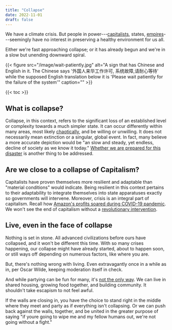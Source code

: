 ```yaml
---
title: "Collapse"
date: 2022-11-01
draft: false
---
```


We have a climate crisis.
But people in power---[capitalists](/capitalism), states, [empires](/empire)---seemingly
have no interest in preserving a healthy environment for us all.

Either we're fast approaching collapse; or it has already begun and
we're in a slow but unending downward spiral.

{{< figure src="/image/wait-patiently.jpg" alt="A sign that has Chinese and English in it. The Chinese says '外国人来华工作许可, 系统故障,请耐心等待' while the supposed English translation below it is 'Please wait patiently for the failure of the system'" caption="" >}}

{{< toc >}}

## What is collapse?

Collapse, in this context,
refers to the significant loss of an established level
or complexity towards a much simpler state.
It can occur differently within many areas,
most likely [chaotically](/chaos),
and be willing or unwilling.
It does not necessarily mean extinction or a singular, global event.
In fact, many believe a more accurate depiction would be
"an slow and steady, yet endless, decline of society as we know it today."
[Whether we are prepared for this disaster](/drrm) is another thing to be
addressed.

## Are we close to a collapse of Capitalism?

Capitalists have proven themselves more resilient and adaptable
than "material conditions" would indicate.
Being resilient in this context pertains to their adaptability
to integrate themselves into state apparatuses
exactly so governments will intervene.
Moreover, crisis is an integral part of capitalism.
Recall how [Amazon's profits soared during COVID-19 pandemic](https://fortune.com/2021/10/18/amazon-massive-growth-covid-pandemic-8-charts/).
We won't see the end of capitalism without a [revolutionary intervention](/revolution).

## Live, even in the face of collapse

Nothing is set in stone. All advanced civilizations before ours have
collapsed, and it won't be different this time. With so many crises
happening, our collapse might have already started, about to happen
soon, or still ways off depending on numerous factors, like where you
are.

But, there's nothing wrong with living. Even extravagantly once in a
while as in, per Oscar Wilde, keeping
moderation itself in check.

And while partying can be fun for many, it's
[not the only way](/mutual-aid).
We can live in shared housing, growing food together,
and building community. It shouldn't take escapism to not feel awful.

If the walls are closing in, you have the choice to stand right in the
middle where they meet and party as if everything isn't collapsing. Or we
can push back against the walls, together, and be united in the greater
purpose of saying "if youre going to wipe me and my fellow humans out,
we're not going without a fight."
